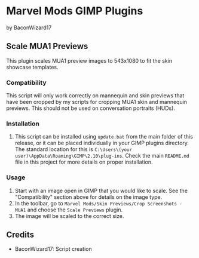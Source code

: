 # Marvel Mods GIMP Plugins
by BaconWizard17
## Scale MUA1 Previews
This plugin scales MUA1 preview images to 543x1080 to fit the skin showcase templates.

### Compatibility
This script will only work correctly on mannequin and skin previews that have been cropped by my scripts for cropping MUA1 skin and mannequin previews. This should not be used on conversation portraits (HUDs).

### Installation
 1. This script can be installed using `update.bat` from the main folder of this release, or it can be placed individually in your GIMP plugins directory. The standard location for this is `C:\Users\(your user)\AppData\Roaming\GIMP\2.10\plug-ins`. Check the main `README.md` file in this project for more details on proper installation.

### Usage
1. Start with an image open in GIMP that you would like to scale. See the "Compatibility" section above for details on the image type.
2. In the toolbar, go to `Marvel Mods/Skin Previews/Crop Screenshots - MUA1` and choose the `Scale Previews` plugin.
3. The image will be scaled to the correct size.

## Credits
- BaconWizard17: Script creation